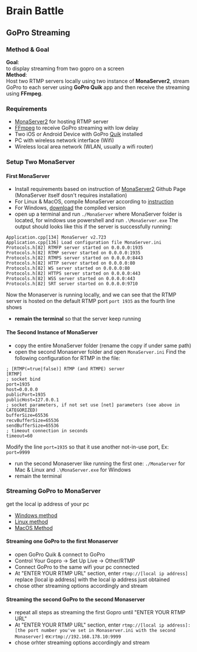 # Brain Battle

## GoPro Streaming
### Method & Goal
**Goal**:  
to display streaming from two gopro on a screen  
**Method**:  
Host two RTMP servers locally using two instance of **MonaServer2**, stream GoPro to each server using **GoPro Quik** app and then receive the streaming using **FFmpeg**.
### Requirements
- [MonaServer2](https://github.com/MonaSolutions/MonaServer2) for hosting RTMP server
- [FFmpeg](https://ffmpeg.org/) to receive GoPro streaming with low delay
- Two iOS or Android Device with GoPro [Quik](https://gopro.com/de/de/shop/quik-app-video-photo-editor) installed
- PC with wireless network interface (Wifi)
- Wireless local area network (WLAN, usually a wifi router)
### Setup Two MonaServer
#### First MonaServer
- Install requirements based on instruction of [MonaServer2](https://github.com/MonaSolutions/MonaServer2) Github Page (MonaServer itself dosn't requires installation)
- For Linux & MacOS, compile MonaServer according to [instruction](https://github.com/MonaSolutions/MonaServer2)
- For Windows, [download](https://github.com/MonaSolutions/MonaServer2) the compiled version
- open up a terminal and run `./MonaServer` where MonaServer folder is located, for windows use powershell and run `.\MonaServer.exe`
The output should looks like this if the server is successfully running:
```
Application.cpp[134] MonaServer v2.723
Application.cpp[136] Load configuration file MonaServer.ini
Protocols.h[82] RTMFP server started on 0.0.0.0:1935
Protocols.h[82] RTMP server started on 0.0.0.0:1935
Protocols.h[82] RTMPS server started on 0.0.0.0:8443
Protocols.h[82] HTTP server started on 0.0.0.0:80
Protocols.h[82] WS server started on 0.0.0.0:80
Protocols.h[82] HTTPS server started on 0.0.0.0:443
Protocols.h[82] WSS server started on 0.0.0.0:443
Protocols.h[82] SRT server started on 0.0.0.0:9710
```
Now the Monaserver is running locally, and we can see that the RTMP server is hosted on the default RTMP port `port 1935` as the fourth line shows
- **remain the terminal** so that the server keep running
#### The Second Instance of MonaServer
- copy the entire MonaServer folder (rename the copy if under same path)
- open the second Monaserver folder and open `MonaServer.ini`
Find the following configuration for RTMP in the file: 
```
; [RTMP(=true|false)] RTMP (and RTMPE) server
[RTMP]
; socket bind
port=1935
host=0.0.0.0
publicPort=1935
publicHost=127.0.0.1
; socket parameters, if not set use [net] parameters (see above in CATEGORIZED)
bufferSize=65536
recvBufferSize=65536
sendBufferSize=65536
; timeout connection in seconds
timeout=60
```
Modify the line `port=1935` so that it use another not-in-use port, Ex: `port=9999`
- run the second Monaserver like running the first one: `./MonaServer` for Mac & Linux and `.\MonaServer.exe` for Windows
- remain the terminal
### Streaming GoPro to MonaServer
get the local ip address of your pc  
- [Windows method](https://www.howtogeek.com/858334/how-to-find-your-ip-address-from-cmd-command-prompt/)
- [Linux method](https://phoenixnap.com/kb/how-to-find-ip-address-linux)
- [MacOS Method](https://www.wikihow.com/Find-Your-IP-Address-on-a-Mac)
#### Streaming one GoPro to the first Monaserver
- open GoPro Quik & connect to GoPro
- Control Your Gopro -> Set Up Live -> Other/RTMP 
- Connect GoPro to the same wifi your pc connected
- At "ENTER YOUR RTMP URL" section, enter `rtmp://[local ip address]` replace [local ip address] with the local ip address just obtained
- chose other streaming options accordingly and stream
#### Streaming the second GoPro to the second Monaserver
- repeat all steps as streaming the first Gopro until "ENTER YOUR RTMP URL"
- At "ENTER YOUR RTMP URL" section, enter `rtmp://[local ip address]:[the port number you've set in Monaserver.ini with the second Monaserver]` ex:`rtmp://192.168.178.10:9999`
- chose orhter streaming options accordingly and stream
